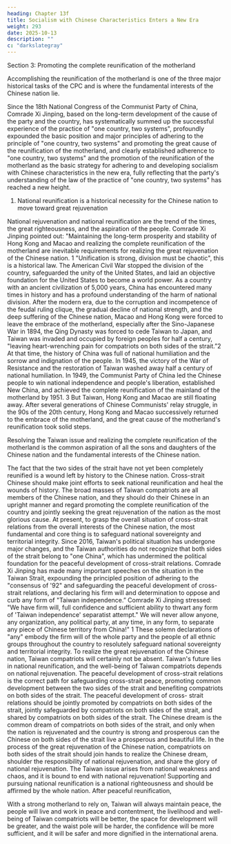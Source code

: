 ```yaml
---
heading: Chapter 13f
title: Socialism with Chinese Characteristics Enters a New Era
weight: 293
date: 2025-10-13
description: ""
c: "darkslategray"
---
```



Section 3: Promoting the complete reunification of the motherland

Accomplishing the reunification of the motherland is one of the three major historical tasks of the
CPC and is where the fundamental interests of the Chinese nation lie.

Since the 18th National Congress of the Communist Party of China, Comrade Xi Jinping, based on
the long-term development of the cause of the party and the country, has systematically summed up
the successful experience of the practice of "one country, two systems", profoundly expounded the
basic position and major principles of adhering to the principle of "one country, two systems" and
promoting the great cause of the reunification of the motherland, and clearly established adherence
to "one country, two systems" and the promotion of the reunification of the motherland as the basic
strategy for adhering to and developing socialism with Chinese characteristics in the new era, fully
reflecting that the party's understanding of the law of the practice of "one country, two systems" has
reached a new height.

1. National reunification is a historical necessity for the Chinese nation to move toward great rejuvenation

National rejuvenation and national reunification are the trend of the times, the great righteousness,
and the aspiration of the people. Comrade Xi Jinping pointed out: "Maintaining the long-term
prosperity and stability of Hong Kong and Macao and realizing the complete reunification of the
motherland are inevitable requirements for realizing the great rejuvenation of the Chinese nation. 1
"Unification is strong, division must be chaotic", this is a historical law. The American Civil War
stopped the division of the country, safeguarded the unity of the United States, and laid an objective
foundation for the United States to become a world power. As a country with an ancient civilization
of 5,000 years, China has encountered many times in history and has a profound understanding of
the harm of national division. After the modern era, due to the corruption and incompetence of the
feudal ruling clique, the gradual decline of national strength, and the deep suffering of the Chinese
nation, Macao and Hong Kong were forced to leave the embrace of the motherland, especially after
the Sino-Japanese War in 1894, the Qing Dynasty was forced to cede Taiwan to Japan, and Taiwan
was invaded and occupied by foreign peoples for half a century, "leaving heart-wrenching pain for
compatriots on both sides of the strait.”2 At that time, the history of China was full of national
humiliation and the sorrow and indignation of the people. In 1945, the victory of the War of
Resistance and the restoration of Taiwan washed away half a century of national humiliation. In
1949, the Communist Party of China led the Chinese people to win national independence and
people's liberation, established New China, and achieved the complete reunification of the mainland
of the motherland by 1951. 3 But Taiwan, Hong Kong and Macao are still floating away. After
several generations of Chinese Communists' relay struggle, in the 90s of the 20th century, Hong
Kong and Macao successively returned to the embrace of the motherland, and the great cause of the
motherland's reunification took solid steps.

Resolving the Taiwan issue and realizing the complete reunification of the motherland is the
common aspiration of all the sons and daughters of the Chinese nation and the fundamental interests
of the Chinese nation.

The fact that the two sides of the strait have not yet been completely reunified is a wound left by
history to the Chinese nation. Cross-strait Chinese should make joint efforts to seek national
reunification and heal the wounds of history. The broad masses of Taiwan compatriots are all
members of the Chinese nation, and they should do their Chinese in an upright manner and regard
promoting the complete reunification of the country and jointly seeking the great rejuvenation of
the nation as the most glorious cause. At present, to grasp the overall situation of cross-strait
relations from the overall interests of the Chinese nation, the most fundamental and core thing is to
safeguard national sovereignty and territorial integrity. Since 2016, Taiwan's political situation has
undergone major changes, and the Taiwan authorities do not recognize that both sides of the strait
belong to "one China", which has undermined the political foundation for the peaceful development
of cross-strait relations. Comrade Xi Jinping has made many important speeches on the situation in
the Taiwan Strait, expounding the principled position of adhering to the "consensus of '92" and
safeguarding the peaceful development of cross-strait relations, and declaring his firm will and
determination to oppose and curb any form of "Taiwan independence.” Comrade Xi Jinping stressed:
"We have firm will, full confidence and sufficient ability to thwart any form of 'Taiwan
independence' separatist attempt." We will never allow anyone, any organization, any political party,
at any time, in any form, to separate any piece of Chinese territory from China!" 1 These solemn
declarations of "any" embody the firm will of the whole party and the people of all ethnic groups
throughout the country to resolutely safeguard national sovereignty and territorial integrity.
To realize the great rejuvenation of the Chinese nation, Taiwan compatriots will certainly not be
absent. Taiwan's future lies in national reunification, and the well-being of Taiwan compatriots
depends on national rejuvenation. The peaceful development of cross-strait relations is the correct
path for safeguarding cross-strait peace, promoting common development between the two sides of
the strait and benefiting compatriots on both sides of the strait. The peaceful development of cross-
strait relations should be jointly promoted by compatriots on both sides of the strait, jointly
safeguarded by compatriots on both sides of the strait, and shared by compatriots on both sides of
the strait. The Chinese dream is the common dream of compatriots on both sides of the strait, and
only when the nation is rejuvenated and the country is strong and prosperous can the Chinese on
both sides of the strait live a prosperous and beautiful life. In the process of the great rejuvenation
of the Chinese nation, compatriots on both sides of the strait should join hands to realize the Chinese
dream, shoulder the responsibility of national rejuvenation, and share the glory of national
rejuvenation. The Taiwan issue arises from national weakness and chaos, and it is bound to end with
national rejuvenation! Supporting and pursuing national reunification is a national righteousness
and should be affirmed by the whole nation. After peaceful reunification,


With a strong motherland to rely on, Taiwan will always maintain peace, the people will live and
work in peace and contentment, the livelihood and well-being of Taiwan compatriots will be better,
the space for development will be greater, and the waist pole will be harder, the confidence will be
more sufficient, and it will be safer and more dignified in the international arena.

